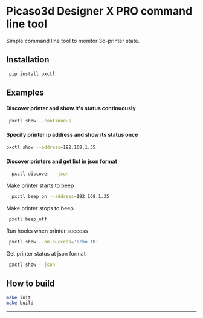 Picaso3d Designer X PRO command line tool
========================

Simple command line tool to monitor 3d-printer state.

Installation
------
```bash
 pip install pxctl
```


Examples
------

#### Discover printer and show it's status continuously

```bash
 pxctl show --continuous
```


#### Specify printer ip address and show its status once

```bash
pxctl show --address=192.168.1.35
```


#### Discover printers and get list in json format

```bash
  pxctl discover --json
 ```


Make printer starts to beep

```bash
  pxctl beep_on --address=192.168.1.35
 ```

Make printer stops to beep

```bash
 pxctl beep_off
 ```

Run hooks when printer success

```bash
 pxctl show --on-success='echo 10'
 ```

Get printer status at json format

```bash 
 pxctl show --json

 ```

## How to build
```bash
make init
make build
```
---------------
